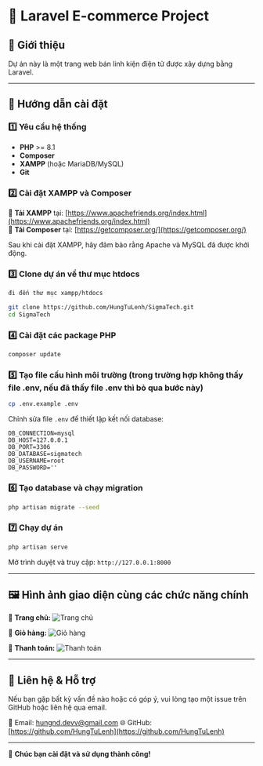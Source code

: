 # 📌 Laravel E-commerce Project

## 📖 Giới thiệu

Dự án này là một trang web bán linh kiện điện tử được xây dựng bằng Laravel.

---

## 🚀 Hướng dẫn cài đặt

### 1️⃣ Yêu cầu hệ thống

-   **PHP** >= 8.1
-   **Composer**
-   **XAMPP** (hoặc MariaDB/MySQL)
-   **Git**

### 2️⃣ Cài đặt XAMPP và Composer

🔹 **Tải XAMPP** tại: [https://www.apachefriends.org/index.html](https://www.apachefriends.org/index.html)  
🔹 **Tải Composer** tại: [https://getcomposer.org/](https://getcomposer.org/)

Sau khi cài đặt XAMPP, hãy đảm bảo rằng Apache và MySQL đã được khởi động.

### 3️⃣ Clone dự án về thư mục htdocs

```sh
đi đến thư mục xampp/htdocs

git clone https://github.com/HungTuLenh/SigmaTech.git
cd SigmaTech
```

### 4️⃣ Cài đặt các package PHP

```sh
composer update
```

### 5️⃣ Tạo file cấu hình môi trường (trong trường hợp không thấy file .env, nếu đã thấy file .env thì bỏ qua bước này)

```sh
cp .env.example .env
```

Chỉnh sửa file `.env` để thiết lập kết nối database:

```
DB_CONNECTION=mysql
DB_HOST=127.0.0.1
DB_PORT=3306
DB_DATABASE=sigmatech
DB_USERNAME=root
DB_PASSWORD=''
```

### 6️⃣ Tạo database và chạy migration

```sh
php artisan migrate --seed
```

### 7️⃣ Chạy dự án

```sh
php artisan serve
```

Mở trình duyệt và truy cập: `http://127.0.0.1:8000`

---

## 🖼️ Hình ảnh giao diện cùng các chức năng chính

📌 **Trang chủ:**
![Trang chủ](https://github.com/dinhthanhnam/SigmaTech/issues/8#issue-2834679826)

📌 **Giỏ hàng:**
![Giỏ hàng](https://via.placeholder.com/800x400)

📌 **Thanh toán:**
![Thanh toán](https://via.placeholder.com/800x400)

---

## 🎯 Liên hệ & Hỗ trợ

Nếu bạn gặp bất kỳ vấn đề nào hoặc có góp ý, vui lòng tạo một issue trên GitHub hoặc liên hệ qua email.

📧 Email: hungnd.devv@gmail.com
🌐 GitHub: [https://github.com/HungTuLenh](https://github.com/HungTuLenh)

---

🚀 **Chúc bạn cài đặt và sử dụng thành công!**
